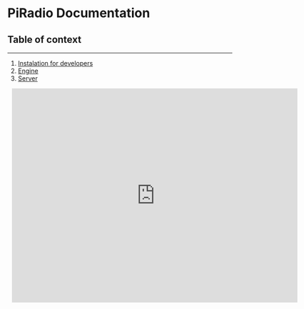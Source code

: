 # PiRadio Documentation

## Table of context
---
1. [Instalation for developers](Dev_Install.md)
2. [Engine](Engine.md)
3. [Server](Server.md)

<div style="width: 640px; height: 480px; margin: 10px; position: relative;"><iframe allowfullscreen frameborder="0" style="width:640px; height:480px" src="https://lucid.app/documents/embeddedchart/8bbcd72b-2184-4772-bd38-1f5b0212f37a" id="_DkGnixwAh4P"></iframe></div>
